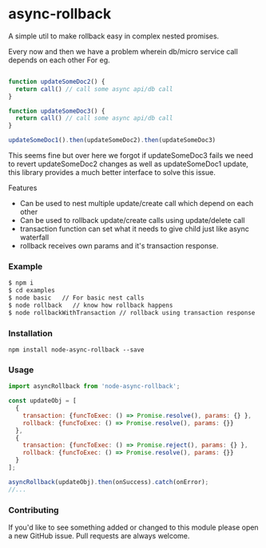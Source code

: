 # async-rollback

A simple util to make rollback easy in complex nested promises.

Every now and then we have a problem wherein db/micro service call depends on each other
For eg.

```javascript

function updateSomeDoc2() {
  return call() // call some async api/db call
}

function updateSomeDoc3() {
  return call() // call some async api/db call
}

updateSomeDoc1().then(updateSomeDoc2).then(updateSomeDoc3)
```

This seems fine but over here we forgot if updateSomeDoc3 fails we need to revert updateSomeDoc2
changes as well as updateSomeDoc1 update, this library provides a much better interface to solve this issue.

Features

  - Can be used to nest multiple update/create call which depend on each other
  - Can be used to rollback update/create calls using update/delete call
  - transaction function can set what it needs to give child just like async waterfall
  - rollback receives own params and it's transaction response.

### Example
```sh
$ npm i
$ cd examples
$ node basic   // For basic nest calls
$ node rollback   // know how rollback happens
$ node rollbackWithTransaction // rollback using transaction response
```

### Installation
``npm install node-async-rollback --save``

### Usage
```javascript
import asyncRollback from 'node-async-rollback';

const updateObj = [
  {
    transaction: {funcToExec: () => Promise.resolve(), params: {} },
    rollback: {funcToExec: () => Promise.resolve(), params: {}}
  },
  {
    transaction: {funcToExec: () => Promise.reject(), params: {} },
    rollback: {funcToExec: () => Promise.resolve(), params: {}}
  }
];

asyncRollback(updateObj).then(onSuccess).catch(onError);
//...
```

### Contributing

If you'd like to see something added or changed to this module please open a new GitHub issue. Pull requests are always welcome.
